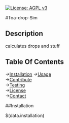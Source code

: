 [![License: AGPL v3](https://img.shields.io/badge/License-AGPL_v3-blue.svg)](https://www.gnu.org/licenses/agpl-3.0)

#Toa-drop-Sim

## Description

calculates drops and stuff
## Table Of Contents
->[Installation](#Installation)
->[Usage](#Usage)  
->[Contribute](#Contribute)  
->[Testing](#Testing)  
->[License](#License)  
->[Contact](#Contact)  

##Installation

$(data.installation)
